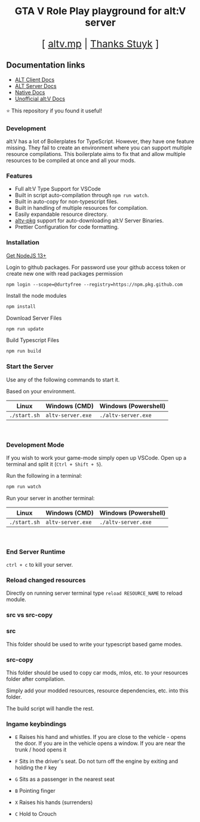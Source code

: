<p align="center" style="font-size: 26px">
	<b>GTA V Role Play playground for alt:V server</b>
</p>
<p align="center" style="font-size: 26px">
	[ <a href="https://altv.mp">altv.mp</a> | <a href="https://stuyk.com/">Thanks Stuyk</a> ]
</p>

## Documentation links

-   [ALT Client Docs](https://docs.altv.mp/js/api/alt-client.html)
-   [ALT Server Docs](https://docs.altv.mp/js/api/alt-server.html)
-   [Native Docs](https://natives.altv.mp/)
-   [Unofficial alt:V Docs](https://stuyk.github.io/altv-javascript-guide/)

⭐ This repository if you found it useful!

### Development

alt:V has a lot of Boilerplates for TypeScript. However, they have one feature missing. They fail to create an environment where you can support multiple resource compilations. This boilerplate aims to fix that and allow multiple resources to be compiled at once and all your mods.

### Features

-   Full alt:V Type Support for VSCode
-   Built in script auto-compilation through `npm run watch`.
-   Built in auto-copy for non-typescript files.
-   Built in handling of multiple resources for compilation.
-   Easily expandable resource directory.
-   [altv-pkg](https://github.com/Stuyk/altv-pkg) support for auto-downloading alt:V Server Binaries.
-   Prettier Configuration for code formatting.

### Installation

[Get NodeJS 13+](https://nodejs.org/en/download/current/)

Login to github packages. For password use your github access token or create new one with read packages permission

```
npm login --scope=@durtyfree --registry=https://npm.pkg.github.com
```

Install the node modules

```sh
npm install
```

Download Server Files

```sh
npm run update
```

Build Typescript Files

```sh
npm run build
```

### Start the Server

Use any of the following commands to start it.

Based on your environment.

| Linux        | Windows (CMD)     | Windows (Powershell) |
| ------------ | ----------------- | -------------------- |
| `./start.sh` | `altv-server.exe` | `./altv-server.exe`  |

<br />

### Development Mode

If you wish to work your game-mode simply open up VSCode. Open up a terminal and split it (`Ctrl + Shift + 5`).

Run the following in a terminal:

```sh
npm run watch
```

Run your server in another terminal:

| Linux        | Windows (CMD)     | Windows (Powershell) |
| ------------ | ----------------- | -------------------- |
| `./start.sh` | `altv-server.exe` | `./altv-server.exe`  |

<br />

### End Server Runtime

`ctrl + c` to kill your server.

### Reload changed resources

Directly on running server terminal type `reload RESOURCE_NAME` to reload module.

### src vs src-copy

### src

This folder should be used to write your typescript based game modes.

### src-copy

This folder should be used to copy car mods, mlos, etc. to your resources folder after compilation.

Simply add your modded resources, resource dependencies, etc. into this folder.

The build script will handle the rest.

### Ingame keybindings

-   `E` Raises his hand and whistles. If you are close to the vehicle - opens the door. If you are in the vehicle opens a window. If you are near the trunk / hood opens it

-   `F` Sits in the driver's seat. Do not turn off the engine by exiting and holding the `F` key

-   `G` Sits as a passenger in the nearest seat

-   `B` Pointing finger

-   `X` Raises his hands (surrenders)

-   `C` Hold to Crouch
